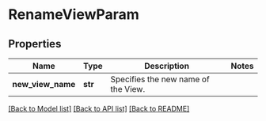 # RenameViewParam

## Properties
Name | Type | Description | Notes
------------ | ------------- | ------------- | -------------
**new_view_name** | **str** | Specifies the new name of the View. | 

[[Back to Model list]](../README.md#documentation-for-models) [[Back to API list]](../README.md#documentation-for-api-endpoints) [[Back to README]](../README.md)


